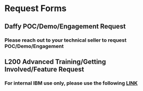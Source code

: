 # Request Forms

## Daffy POC/Demo/Engagement Request
###  Please reach out to your technical seller to request POC/Demo/Engagement

## L200 Advanced Training/Getting Involved/Feature Request
### For internal IBM use only, please use the following [LINK](https://w3.ibm.com/w3publisher/daffy/request-forms)
